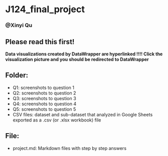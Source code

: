 # J124_final_project
### @Xinyi Qu

## Please read this first!
**Data visualizations created by DataWrapper are hyperlinked !!!! Click the visualization picture and you should be redirected to DataWrapper**

## Folder:
- Q1: screenshots to question 1
- Q2: screenshots to question 2
- Q3: screenshots to question 3
- Q4: screenshots to question 4
- Q5: screenshots to question 5
- CSV files: dataset and sub-dataset that analyzed in Google Sheets exported as a .csv (or .xlsx workbook) file
## File:
- project.md: Markdown files with step by step answers




